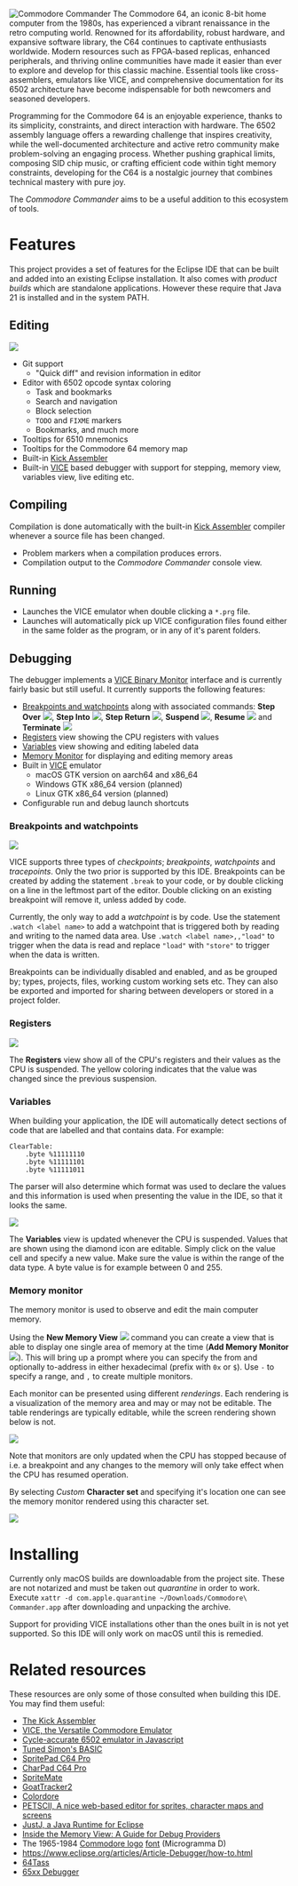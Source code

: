 ![Commodore Commander](docs/banner.png)
The Commodore 64, an iconic 8-bit home computer from the 1980s, has experienced a vibrant renaissance in the retro computing world. Renowned for its affordability, robust hardware, and expansive software library, the C64 continues to captivate enthusiasts worldwide. Modern resources such as FPGA-based replicas, enhanced peripherals, and thriving online communities have made it easier than ever to explore and develop for this classic machine. Essential tools like cross-assemblers, emulators like VICE, and comprehensive documentation for its 6502 architecture have become indispensable for both newcomers and seasoned developers.

Programming for the Commodore 64 is an enjoyable experience, thanks to its simplicity, constraints, and direct interaction with hardware. The 6502 assembly language offers a rewarding challenge that inspires creativity, while the well-documented architecture and active retro community make problem-solving an engaging process. Whether pushing graphical limits, composing SID chip music, or crafting efficient code within tight memory constraints, developing for the C64 is a nostalgic journey that combines technical mastery with pure joy.

The _Commodore Commander_ aims to be a useful addition to this ecosystem of tools.

# Features

This project provides a set of features for the Eclipse IDE that can be built and added into an existing Eclipse installation. It also comes with _product builds_ which are standalone applications. However these require that Java 21 is installed and in the system PATH.

## Editing

![](docs/editor.png)

* Git support
  * "Quick diff" and revision information in editor
* Editor with 6502 opcode syntax coloring
  * Task and bookmarks
  * Search and navigation
  * Block selection
  * `TODO` and `FIXME` markers
  * Bookmarks, and much more
 * Tooltips for 6510 mnemonics
 * Tooltips for the Commodore 64 memory map
* Built-in [Kick Assembler](http://theweb.dk/KickAssembler/Main.html#frontpage) 
* Built-in [VICE](https://vice-emu.sourceforge.io) based debugger with support for stepping, memory view, variables view, live editing etc.

## Compiling

Compilation is done automatically with the built-in [Kick Assembler](http://theweb.dk/KickAssembler/Main.html#frontpage) compiler whenever a source file has been changed.

* Problem markers when a compilation produces errors.
* Compilation output to the _Commodore Commander_ console view.

## Running

* Launches the VICE emulator when double clicking a `*.prg` file.
* Launches will automatically pick up VICE configuration files found either in the same folder as the program, or in any of it's parent folders.

## Debugging

The debugger implements a [VICE Binary Monitor](https://vice-emu.sourceforge.io/vice_12.html) interface and is currently fairly basic but still useful. It currently supports the following features:

* [Breakpoints and watchpoints](#breakpoints-and-watchpoints) along with associated commands: **Step Over** ![](docs/commands/stepover_co.png), **Step Into** ![](docs/commands/stepinto_co.png), **Step Return** ![](docs/commands/stepreturn_co.png), **Suspend** ![](docs/commands/suspend_co.png), **Resume** ![](docs/commands/resume_co.png) and **Terminate** ![](docs/commands/terminate_co.png)
* [Registers](#registers) view showing the CPU registers with values
* [Variables](#variables) view showing and editing labeled data
* [Memory Monitor](memory-monitor) for displaying and editing memory areas
* Built in [VICE](https://vice-emu.sourceforge.io) emulator
  * macOS GTK version on aarch64 and x86_64
  * Windows GTK x86_64 version (planned)
  * Linux GTK x86_64 version (planned)
* Configurable run and debug launch shortcuts

### Breakpoints and watchpoints

![](docs/breakpoints.png)

VICE supports three types of _checkpoints_; _breakpoints_, _watchpoints_ and _tracepoints_. Only the two prior is supported by this IDE. Breakpoints can be created by adding the statement `.break` to your code, or by double clicking on a line in the leftmost part of the editor. Double clicking on an existing breakpoint will remove it, unless added by code.

Currently, the only way to add a _watchpoint_ is by code. Use the statement `.watch <label name>` to add a watchpoint that is triggered both by reading and writing to the named data area. Use `.watch <label name>,,"load"` to trigger when the data is read and replace `"load"` with `"store"` to trigger when the data is written.

Breakpoints can be individually disabled and enabled, and as be grouped by; types, projects, files, working custom working sets etc. They can also be exported and imported for sharing between developers or stored in a project folder.

### Registers

![](docs/registers.png)

The **Registers** view show all of the CPU's registers and their values as the CPU is suspended. The yellow coloring indicates that the value was changed since the previous suspension.

### Variables

When building your application, the IDE will automatically detect sections of code that are labelled and that contains data. For example:

```asy
ClearTable:
    .byte %11111110
    .byte %11111101
    .byte %11111011
```

The parser will also determine which format was used to declare the values and this information is used when presenting the value in the IDE, so that it looks the same.

![](docs/variables.png)

The **Variables** view is updated whenever the CPU is suspended. Values that are shown using the diamond icon are editable. Simply click on the value cell and specify a new value. Make sure the value is within the range of the data type. A byte value is for example between 0 and 255.

### Memory monitor

The memory monitor is used to observe and edit the main computer memory.

Using the **New Memory View** ![](docs/new_con.png) command you can create a view that is able to display one single area of memory at the time (**Add Memory Monitor** ![](docs/monitorexpression_tsk.png)). This will bring up a prompt where you can specify the from and optionally to-address in either hexadecimal (prefix with `0x` or `$`). Use `-` to specify a range, and `,` to create multiple monitors.

Each monitor can be presented using different _renderings_. Each rendering is a visualization of the memory area and may or may not be editable. The table renderings are typically editable, while the screen rendering shown below is not.

![](docs/memory.png)

Note that monitors are only updated when the CPU has stopped because of i.e. a breakpoint and any changes to the memory will only take effect when the CPU has resumed operation.

By selecting _Custom_ **Character set** and specifying it's location one can see the memory monitor rendered using this character set.

![](docs/font.png)

# Installing

Currently only macOS builds are downloadable from the project site. These are not notarized and must be taken out _quarantine_ in order to work. Execute `xattr -d com.apple.quarantine ~/Downloads/Commodore\ Commander.app` after downloading and unpacking the archive.

Support for providing VICE installations other than the ones built in is not yet supported. So this IDE will only work on macOS until this is remedied.

# Related resources

These resources are only some of those consulted when building this IDE. You may find them useful:

- [The Kick Assembler](http://theweb.dk/KickAssembler)
- [VICE, the Versatile Commodore Emulator](http://vice-emu.sourceforge.net)
- [Cycle-accurate 6502 emulator in Javascript](https://github.com/Torlus/6502.js)
- [Tuned Simon's BASIC](https://github.com/godot64/TSB)
- [SpritePad C64 Pro](https://subchristsoftware.itch.io/spritepad-c64-pro)
- [CharPad C64 Pro](https://subchristsoftware.itch.io/charpad-c64-pro)
- [SpriteMate](https://www.spritemate.com)
- [GoatTracker2](https://sourceforge.net/projects/goattracker2)
- [Colordore](https://www.pepto.de/projects/colorvic/)
- [PETSCII, A nice web-based editor for sprites, character maps and screens](http://petscii.krissz.hu)
- [JustJ, a Java Runtime for Eclipse](https://eclipse.dev/justj/?page=documentation)
- [Inside the Memory View: A Guide for Debug Providers](https://www.eclipse.org/articles/Article-MemoryView)
- The 1965-1984 [Commodore logo](https://en.wikipedia.org/wiki/Commodore_International#/media/File:Commodore196x.svg) [font](https://www.myfonts.com/products/d-bold-extended-microgramma-330289) (Microgramma D)
- https://www.eclipse.org/articles/Article-Debugger/how-to.html
- [64Tass](https://sourceforge.net/projects/tass64/)
- [65xx Debugger](https://marketplace.visualstudio.com/items?itemName=TRobertson.db65xx)